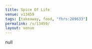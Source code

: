 ```yaml
---
title: Spice Of Life
venue: v13459
tags: [takeaway, food, "fhrs:289633"]
permalink: /v/13459/
layout: venue
---
```

null